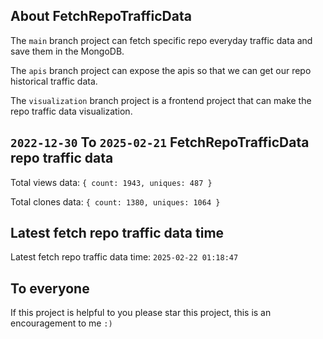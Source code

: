 ## About FetchRepoTrafficData

The `main` branch project can fetch specific repo everyday traffic data and save them in the MongoDB.

The `apis` branch project can expose the apis so that we can get our repo historical traffic data.

The `visualization` branch project is a frontend project that can make the repo traffic data visualization.

## `2022-12-30` To `2025-02-21` FetchRepoTrafficData repo traffic data

Total views data: `{ count: 1943, uniques: 487 }`

Total clones data: `{ count: 1380, uniques: 1064 }`

## Latest fetch repo traffic data time

Latest fetch repo traffic data time: `2025-02-22 01:18:47`

## To everyone

If this project is helpful to you please star this project, this is an encouragement to me `:)`



